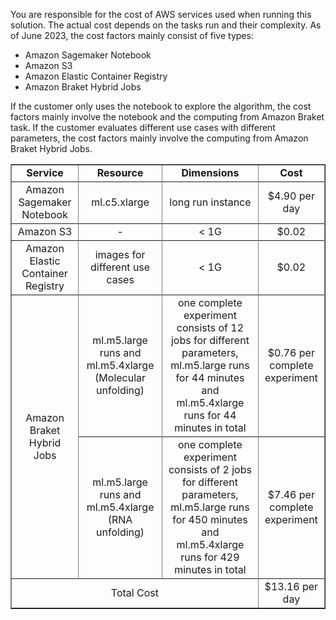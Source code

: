 You are responsible for the cost of AWS services used when running this solution. The actual cost depends on the tasks run and their complexity. As of June 2023, the cost factors mainly consist of five types:

- Amazon Sagemaker Notebook
- Amazon S3
- Amazon Elastic Container Registry
- Amazon Braket Hybrid Jobs

If the customer only uses the notebook to explore the algorithm, the cost factors mainly involve the notebook and the computing from Amazon Braket task. If the customer evaluates different use cases with different parameters, the cost factors mainly involve the computing from Amazon Braket Hybrid Jobs.

<table border='1' style="text-align: center">
    <tr>
        <td><B>Service</td>
        <td><B>Resource</td>
        <td><B>Dimensions</td>
        <td><B>Cost</td>
    <tr>
    <tr>
        <td>Amazon Sagemaker Notebook</td>
        <td>ml.c5.xlarge</td>
        <td>long run instance</td>
        <td>$4.90 per day</td>
    <tr>
    <tr>
        <td>Amazon S3</td>
        <td>-</td>
        <td>< 1G</td>
        <td>$0.02</td>
    <tr>
    <tr>
        <td>Amazon Elastic Container Registry</td>
        <td>images for different use cases</td>
        <td>< 1G</td>
        <td>$0.02</td>
    <tr>
    <tr>
        <td rowspan="4">Amazon Braket Hybrid Jobs</td>
        <td>ml.m5.large runs and ml.m5.4xlarge (Molecular unfolding)</td>
        <td>one complete experiment consists of 12 jobs for different parameters, ml.m5.large runs for 44 minutes and ml.m5.4xlarge runs for 44 minutes in total</td>
        <td>$0.76 per complete experiment </td>
    <tr>
    <tr>
        <td>ml.m5.large runs and ml.m5.4xlarge (RNA unfolding)</td>
        <td>one complete experiment consists of 2 jobs for different parameters, ml.m5.large runs for 450 minutes and ml.m5.4xlarge runs for 429 minutes in total</td>
        <td>$7.46 per complete experiment </td>
    <tr>
    <tr>
        <td colspan='3'>Total Cost</td>
        <td>$13.16 per day</td>
    <tr>
</table>
